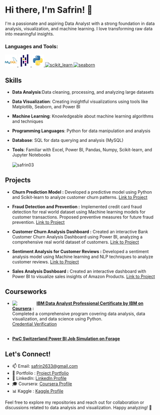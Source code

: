 # Hi there, I'm Safrin! 👋

I'm a passionate and aspiring Data Analyst with a strong foundation in data analysis, visualization, and machine learning. I love transforming raw data into meaningful insights. 


<h3 align="left">Languages and Tools:</h3>
<p align="left"> <a href="https://www.mysql.com/" target="_blank" rel="noreferrer"> <img src="https://raw.githubusercontent.com/devicons/devicon/master/icons/mysql/mysql-original-wordmark.svg" alt="mysql" width="40" height="40"/> </a> <a href="https://pandas.pydata.org/" target="_blank" rel="noreferrer"> <img src="https://raw.githubusercontent.com/devicons/devicon/2ae2a900d2f041da66e950e4d48052658d850630/icons/pandas/pandas-original.svg" alt="pandas" width="40" height="40"/> </a> <a href="https://www.python.org" target="_blank" rel="noreferrer"> <img src="https://raw.githubusercontent.com/devicons/devicon/master/icons/python/python-original.svg" alt="python" width="40" height="40"/> </a> <a href="https://scikit-learn.org/" target="_blank" rel="noreferrer"> <img src="https://upload.wikimedia.org/wikipedia/commons/0/05/Scikit_learn_logo_small.svg" alt="scikit_learn" width="40" height="40"/> </a> <a href="https://seaborn.pydata.org/" target="_blank" rel="noreferrer"> <img src="https://seaborn.pydata.org/_images/logo-mark-lightbg.svg" alt="seaborn" width="40" height="40"/> </a> </p>

## Skills
- **Data Analysis**:Data cleaning, processing, and analyzing large datasets
- **Data Visualization**: Creating insightful visualizations using tools like Matplotlib, Seaborn, and Power BI
- **Machine Learning**: Knowledgeable about machine learning algorithms and techniques
- **Programming Languages**: Python for data manipulation and analysis
- **Database**: SQL for data querying and analysis (MySQL)
- **Tools**: Familiar with Excel, Power BI, Pandas, Numpy, Scikit-learn, and Jupyter Notebooks

  <p><img align="center" src="https://github-readme-stats.vercel.app/api/top-langs?username=safrin03&show_icons=true&locale=en&layout=compact" alt="safrin03" /></p>

## Projects
- **Churn Prediction Model :** Developed a predictive model using Python and Scikit-learn to analyze customer churn patterns.
  [Link to Project](https://github.com/Safrin03/Customer-Churn-Prediction)

- **Fraud Detection and Prevention :** Implemented credit card fraud detection for real world dataset using Machine learning models for customer transactions. Proposed preventive measures for future fraud prevention.
  [Link to Project](https://github.com/Safrin03/Fraud-detection-machine-learning)

- **Customer Churn Analysis Dashboard :** Created an interactive Bank Customer Churn Analysis Dashboard using Power BI, analyzing a comprehensive real world dataset of customers.
  [Link to Project](https://github.com/Safrin03/Customer-Churn-Analysis-Dashboard)

- **Sentiment Analysis for Customer Reviews :** Developed a sentiment analysis model using Machine learning and NLP techniques to analyze customer reviews.
  [Link to Project](https://github.com/Safrin03/Sentiment-Analysis-Amazon-Alexa-Reviews)

- **Sales Analysis Dashboard :** Created an interactive dashboard with Power BI to visualize sales insights of Amazon Products.
  [Link to Project](https://github.com/Safrin03/Amazon-Sales-Power-BI-Dashboard)


## Courseworks
- <img src="https://images.credly.com/size/340x340/images/462503e9-d76e-47ce-b82e-1d7df909ba70/Professional_Certificate_-_Data_Analyst.png" align="left" width="80"/>

  **[IBM Data Analyst Professional Certificate by IBM on Coursera](https://github.com/Safrin03/Coursera-IBM_Data_Analyst_Professional_Certificate) :** \
Completed a comprehensive program covering data analysis, data visualization, and data science using Python.\
[Credential Verification](https://coursera.org/share/3a2a4f649391950de5ce6ccf53b38ecd)
<br>  </br>

- **[PwC Switzerland Power BI Job Simulation on Forage](https://drive.google.com/file/d/1alUt3yxzyQZUUbbIF5GVDnh14iB9oNEW/view?usp=sharing)**
## Let's Connect!
- 📫 Email: safrin2633@gmail.com
- 💼 Portfolio : [Project Portfolio](https://www.datascienceportfol.io/SafrinDataInsights)
- 💼 LinkedIn: [LinkedIn Profile](https://www.linkedin.com/in/safrin-s)
- 🎓 Coursera: [Coursera Profile](https://www.coursera.org/user/43a014dafec3ac6462ad5ac82282ccb2)
- 📊 Kaggle : [Kaggle Profile](https://www.kaggle.com/safrin03)



Feel free to explore my repositories and reach out for collaboration or discussions related to data analysis and visualization. Happy analyzing! 🚀
